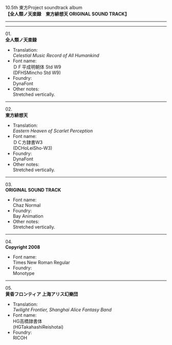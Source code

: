10.5th 東方Project soundtrack album  
**【全人類ノ天楽録　東方緋想天 ORIGINAL SOUND TRACK】**

---  
---

01\.  
**全人類ノ天楽録**
  - Translation:  
*Celestial Music Record of All Humankind*
  - Font name:  
ＤＦ平成明朝体 Std W9  
(DFHSMincho Std W9)
  - Foundry:  
DynaFont
  - Other notes:  
Stretched vertically.

---

02\.  
**東方緋想天**
  - Translation:  
*Eastern Heaven of Scarlet Perception*
  - Font name:  
ＤＣ方隷書W3  
(DCHoLeiSho-W3)
  - Foundry:  
DynaFont
  - Other notes:  
Stretched vertically.

---

03\.  
**ORIGINAL SOUND TRACK**
  - Font name:  
Chaz Normal
  - Foundry:  
Bay Animation
  - Other notes:  
Stretched vertically.

---

04\.  
**Copyright 2008**
  - Font name:  
Times New Roman Regular
  - Foundry:  
Monotype

---

05\.  
**黄昏フロンティア 上海アリス幻樂団**
  - Translation:  
*Twilight Frontier, Shanghai Alice Fantasy Band*
  - Font name:  
HG高橋隷書体  
(HGTakahashiReishotai)
  - Foundry:  
RICOH
